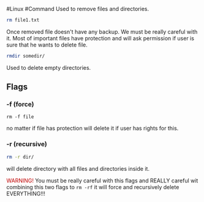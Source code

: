 #Linux #Command 
Used to remove files and directories.
```bash
rm file1.txt
```
Once removed file doesn't have any backup. We must be really careful with it.
Most of important files have protection and will ask permission if user is sure that he wants to delete file.

```bash
rmdir somedir/
```
Used to delete empty directories.
## Flags
### -f (force)
```
rm -f file
```
no matter if file has protection will delete it if user has rights for this. 

### -r (recursive)
```bash
rm -r dir/
```
will delete directory with all files and directories inside it.

<font color="#c00000">WARNING!</font> You must be really careful with this flags and REALLY careful wit combining this two flags to `rm -rf` it will force and recursively delete EVERYTHING!!!